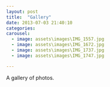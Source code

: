 ```yaml
---
layout: post
title:  "Gallery"
date: 2013-07-03 21:40:10
categories:
carousel:
  - image: assets\images\IMG_1557.jpg
  - image: assets\images\IMG_1672.jpg
  - image: assets\images\IMG_1737.jpg
  - image: assets\images\IMG_1747.jpg

---
```


A gallery of photos.